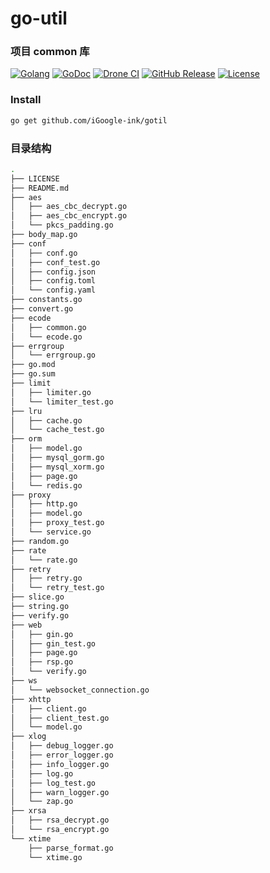 # go-util

### 项目 common 库

[![Golang](https://img.shields.io/badge/golang-1.14+-brightgreen.svg)](https://golang.google.cn)
[![GoDoc](https://img.shields.io/badge/doc-go.dev-informational.svg)](https://pkg.go.dev/github.com/iGoogle-ink/gotil)
[![Drone CI](https://cloud.drone.io/api/badges/iGoogle-ink/gotil/status.svg)](https://cloud.drone.io/iGoogle-ink/gotil)
[![GitHub Release](https://img.shields.io/github/v/release/iGoogle-ink/gotil)](https://github.com/iGoogle-ink/gotil/releases)
[![License](https://img.shields.io/github/license/iGoogle-ink/gopay)](https://www.apache.org/licenses/LICENSE-2.0)


### Install
```bash
go get github.com/iGoogle-ink/gotil
```

### 目录结构
```bash
.
├── LICENSE
├── README.md
├── aes
│   ├── aes_cbc_decrypt.go
│   ├── aes_cbc_encrypt.go
│   └── pkcs_padding.go
├── body_map.go
├── conf
│   ├── conf.go
│   ├── conf_test.go
│   ├── config.json
│   ├── config.toml
│   └── config.yaml
├── constants.go
├── convert.go
├── ecode
│   ├── common.go
│   └── ecode.go
├── errgroup
│   └── errgroup.go
├── go.mod
├── go.sum
├── limit
│   ├── limiter.go
│   └── limiter_test.go
├── lru
│   ├── cache.go
│   └── cache_test.go
├── orm
│   ├── model.go
│   ├── mysql_gorm.go
│   ├── mysql_xorm.go
│   ├── page.go
│   └── redis.go
├── proxy
│   ├── http.go
│   ├── model.go
│   ├── proxy_test.go
│   └── service.go
├── random.go
├── rate
│   └── rate.go
├── retry
│   ├── retry.go
│   └── retry_test.go
├── slice.go
├── string.go
├── verify.go
├── web
│   ├── gin.go
│   ├── gin_test.go
│   ├── page.go
│   ├── rsp.go
│   └── verify.go
├── ws
│   └── websocket_connection.go
├── xhttp
│   ├── client.go
│   ├── client_test.go
│   └── model.go
├── xlog
│   ├── debug_logger.go
│   ├── error_logger.go
│   ├── info_logger.go
│   ├── log.go
│   ├── log_test.go
│   ├── warn_logger.go
│   └── zap.go
├── xrsa
│   ├── rsa_decrypt.go
│   └── rsa_encrypt.go
└── xtime
    ├── parse_format.go
    └── xtime.go

```
